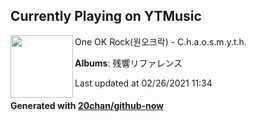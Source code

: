 ## Currently Playing on YTMusic

[<img align="left" width="100" src="https://lh3.googleusercontent.com/V5hd8PiPlGgPFeOurQIKjbkoGWUl1V0laWyel7uwFM94TUiEGecsQg5k4F7-uWkhrfi9sHKSa_bJg_4-">](https://music.youtube.com/watch?v=OOcwQALr5Rw)

One OK Rock(원오크락) - C.h.a.o.s.m.y.t.h.

**Albums**: 残響リファレンス

Last updated at 02/26/2021 11:34

#### Generated with [20chan/github-now](https://github.com/20chan/github-now)


<!--
**20chan/20chan** is a ✨ _special_ ✨ repository because its `README.md` (this file) appears on your GitHub profile.

Here are some ideas to get you started:

- 🔭 I’m currently working on ...
- 🌱 I’m currently learning ...
- 👯 I’m looking to collaborate on ...
- 🤔 I’m looking for help with ...
- 💬 Ask me about ...
- 📫 How to reach me: ...
- 😄 Pronouns: ...
- ⚡ Fun fact: ...
-->
